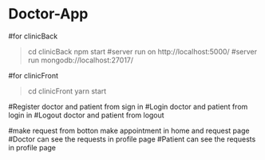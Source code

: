 # Doctor-App
#for clinicBack
>cd clinicBack
>npm start
#server run on http://localhost:5000/
#server run mongodb://localhost:27017/


#for clinicFront
>cd clinicFront
>yarn start

#Register doctor and patient from sign in
#Login doctor and patient from login in
#Logout doctor and patient from logout

#make request from botton make appointment in home and request page
#Doctor can see the requests in profile page
#Patient can see the requests in profile page

